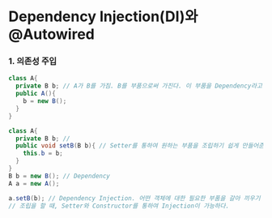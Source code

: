 Dependency Injection(DI)와 @Autowired
=====================================
<h3>1. 의존성 주입</h3>

```java
class A{
  private B b; // A가 B를 가짐. B를 부품으로써 가진다. 이 부품을 Dependency라고 한다. A는 B에 종속된다. 일체형이다. 즉, 결합도가 높아진다.
  public A(){
    b = new B();
  }
}
```
```java
class A{
  private B b; // 
  public void setB(B b){ // Setter를 통하여 원하는 부품을 조립하기 쉽게 만들어준다. 즉, 일체형보다 결합도가 더 낮아진다(느슨한 결합).
    this.b = b;
  }
}
B b = new B(); // Dependency
A a = new A();

a.setB(b); // Dependency Injection. 어떤 객체에 대한 필요한 부품을 갈아 끼우기 유연하다. 원하는대로 조립이 가능해진다. 프로그램이 더 유연해진다.
// 조립을 할 때, Setter와 Constructor를 통하여 Injection이 가능하다.
```
